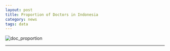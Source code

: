 ```yaml
---
layout: post
title: Proportion of Doctors in Indonesia
category: news
tags: data
---
```


![doc_proportion](/assets/img/img1.png)

---
